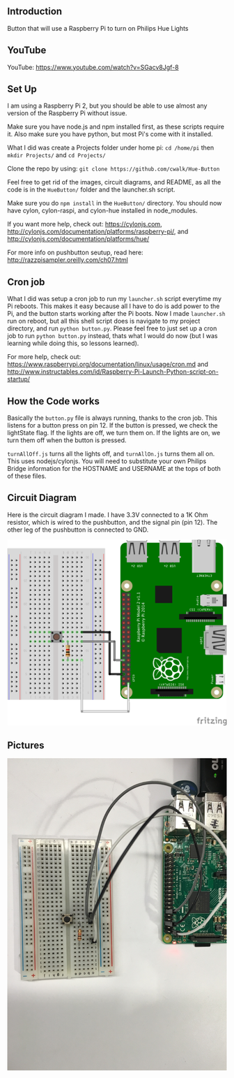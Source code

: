 ## Introduction
Button that will use a Raspberry Pi to turn on Philips Hue Lights

## YouTube

YouTube: https://www.youtube.com/watch?v=SGacv8Jgf-8

## Set Up

I am using a Raspberry Pi 2, but you should be able to use almost any version of the Raspberry Pi without issue.

Make sure you have node.js and npm installed first, as these scripts require it. Also make sure you have python, but most Pi's come with it installed.

What I did was create a Projects folder under home pi: `cd /home/pi` then `mkdir Projects/` and `cd Projects/`

Clone the repo by using: `git clone https://github.com/cwalk/Hue-Button`

Feel free to get rid of the images, circuit diagrams, and README, as all the code is in the `HueButton/` folder and the launcher.sh script.

Make sure you do `npm install` in the `HueButton/` directory. You should now have cylon, cylon-raspi, and cylon-hue installed in node_modules.

If you want more help, check out: https://cylonjs.com, http://cylonjs.com/documentation/platforms/raspberry-pi/, and http://cylonjs.com/documentation/platforms/hue/

For more info on pushbutton seutup, read here: http://razzpisampler.oreilly.com/ch07.html

## Cron job

What I did was setup a cron job to run my `launcher.sh` script everytime my Pi reboots. This makes it easy because all I have to do is add power to the Pi, and the button starts working after the Pi boots. Now I made `launcher.sh` run on reboot, but all this shell script does is navigate to my project directory, and run `python button.py`. Please feel free to just set up a cron job to run `python button.py` instead, thats what I would do now (but I was learning while doing this, so lessons learned).

For more help, check out: https://www.raspberrypi.org/documentation/linux/usage/cron.md and http://www.instructables.com/id/Raspberry-Pi-Launch-Python-script-on-startup/

## How the Code works

Basically the `button.py` file is always running, thanks to the cron job. This listens for a button press on pin 12. If the button is pressed, we check the lightState flag. If the lights are off, we turn them on. If the lights are on, we turn them off when the button is pressed.

`turnAllOff.js` turns all the lights off, and `turnAllOn.js` turns them all on. This uses nodejs/cylonjs. You will need to substitute your own Philips Bridge information for the HOSTNAME and USERNAME at the tops of both of these files.

## Circuit Diagram

Here is the circuit diagram I made. I have 3.3V connected to a 1K Ohm resistor, which is wired to the pushbutton, and the signal pin (pin 12). The other leg of the pushbutton is connected to GND.

![HueButton](/HueButton.png?raw=true "HueButton")

## Pictures

![Breadboard](/Breadboard.jpg?raw=true "Breadboard")
